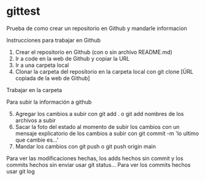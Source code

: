 # gittest
Prueba de como crear un repositorio en Github y mandarle informacion

Instrucciones para trabajar en Github

1) Crear el repositorio en Github (con o sin archivo README.md)
2) Ir a code en la web de Github y copiar la URL 
3) Ir a una carpeta local
4) Clonar la carpeta del repositorio en la carpeta local con git clone [ÜRL copiada de la web de Github]

Trabajar en la carpeta

Para subir la información a github

5) Agregar los cambios a subir con git add . o git add nombres de los archivos a subir
6) Sacar la foto del estado al momento de subir los cambios con un mensaje explicatorio de los cambios a subir con git commit -m 'lo ultimo que cambie es...'
7) Mandar los cambios con git push o git push origin main

Para ver las modificaciones hechas, los adds hechos sin commit y los commits hechos sin enviar usar git status...
Para ver los commits hechos usar git log





